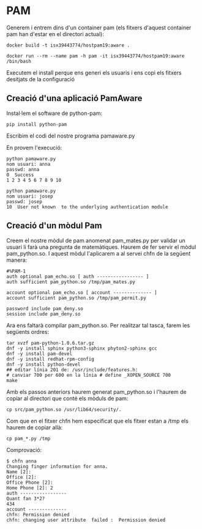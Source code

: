 # PAM

Generem i entrem dins d'un container pam (els fitxers d'aquest container pam han d'estar en el directori actual):
  ```
  docker build -t isx39443774/hostpam19:aware .  

  docker run --rm --name pam -h pam -it isx39443774/hostpam19:aware /bin/bash
  ```
Executem el install perque ens generi els usuaris i ens copi els fitxers desitjats de la configuració

## Creació d'una aplicació PamAware     
Instal·lem el software de python-pam:
  ```
  pip install python-pam
  ```

Escribim el codi del nostre programa pamaware.py

En provem l'execució:
  ```
  python pamaware.py
  nom usuari: anna
  passwd: anna
  0 ​ Success
  1 2 3 4 5 6 7 8 9 10
  ```
  ```
  python pamaware.py
  nom usuari: josep
  passwd: josep
  10 ​ User not known ​ to the underlying authentication module
  ```

## Creació d'un mòdul Pam

Creem el nostre mòdul de pam anomenat pam_mates.py per validar un usuari li farà una pregunta de matemàtiques. Haurem de fer servir el mòdul pam_python.so. I aquest mòdul l'aplicarem a al servei chfn de la següent manera:
  ```
  #%PAM-1
  auth optional pam_echo.so [ auth ----------------- ]
  auth sufficient pam_python.so /tmp/pam_mates.py

  account optional pam_echo.so [ account -------------- ]
  account sufficient pam_python.so /tmp/pam_permit.py

  password include pam_deny.so
  session include pam_deny.so
  ```

Ara ens faltarà compilar pam_python.so. Per realitzar tal tasca, farem les següents ordres:
```
tar xvzf pam-python-1.0.6.tar.gz
dnf -y install sphinx python3-sphinx phyton2-sphinx gcc
dnf -y install pam-devel
dnf -y install redhat-rpm-config
dnf -y install python-devel
## editar línia 201 de: /usr/include/features.h:
# canviar 700 per 600 en la línia # define _XOPEN_SOURCE 700
make
```
Amb els passos anteriors haurem generat pam_python.so i l'haurem de copiar al directori que conté els mòduls de pam:
  ```
  cp src/pam_python.so /usr/lib64/security/.
  ```
Com que en el fitxer chfn hem especificat que els fitxer estan a /tmp els haurem de copiar allà:
  ```
  cp pam_*.py /tmp
  ```
Comprovació:
  ```
  $ chfn anna
Changing finger information for anna.
Name [2]:
Office [2]:
Office Phone [2]:
Home Phone [2]: 2
auth -----------------
Quant fan 3*2?
434
account --------------
chfn: Permission denied
chfn: changing user attribute ​ failed : ​ Permission denied
```
